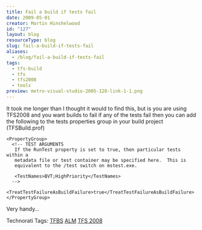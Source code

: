 ```yaml
---
title: Fail a build if tests fail
date: 2009-05-01
creator: Martin Hinshelwood
id: "127"
layout: blog
resourceType: blog
slug: fail-a-build-if-tests-fail
aliases:
  - /blog/fail-a-build-if-tests-fail
tags:
  - tfs-build
  - tfs
  - tfs2008
  - tools
preview: metro-visual-studio-2005-128-link-1-1.png
---
```


It took me longer than I thought it would to find this, but is you are using TFS2008 and you want builds to fail if any of the tests fail then you can add the following to the tests properties group in your build project (TFSBuild.prof)

```
<PropertyGroup>
  <!-- TEST ARGUMENTS
   If the RunTest property is set to true, then particular tests within a
   metadata file or test container may be specified here.  This is
   equivalent to the /test switch on mstest.exe.

   <TestNames>BVT;HighPriority</TestNames>
  -->
  <TreatTestFailureAsBuildFailure>true</TreatTestFailureAsBuildFailure>
</PropertyGroup>
```

Very handy…

Technorati Tags: [TFBS](http://technorati.com/tags/TFBS) [ALM](http://technorati.com/tags/ALM) [TFS 2008](http://technorati.com/tags/TFS+2008)

